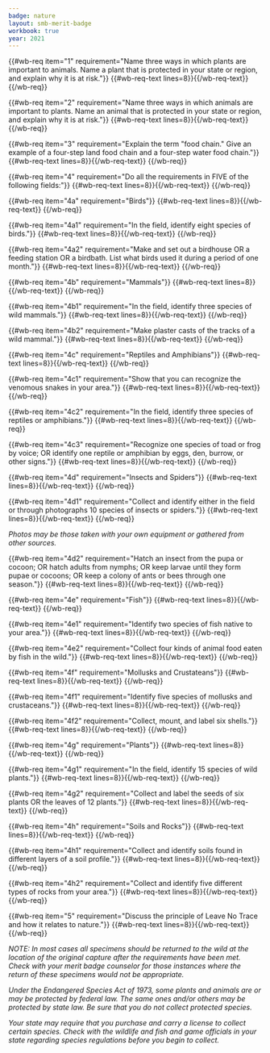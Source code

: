 ```yaml
---
badge: nature
layout: smb-merit-badge
workbook: true
year: 2021
---
```



{{#wb-req item="1" requirement="Name three ways in which plants are important to animals. Name a plant that is protected in your state or region, and explain why it is at risk."}}
{{#wb-req-text lines=8}}{{/wb-req-text}}
{{/wb-req}}

{{#wb-req item="2" requirement="Name three ways in which animals are important to plants. Name an animal that is protected in your state or region, and explain why it is at risk."}}
{{#wb-req-text lines=8}}{{/wb-req-text}}
{{/wb-req}}

{{#wb-req item="3" requirement="Explain the term \"food chain.\" Give an example of a four-step land food chain and a four-step water food chain."}}
{{#wb-req-text lines=8}}{{/wb-req-text}}
{{/wb-req}}

{{#wb-req item="4" requirement="Do all the requirements in FIVE of the following fields:"}}
{{#wb-req-text lines=8}}{{/wb-req-text}}
{{/wb-req}}

{{#wb-req item="4a" requirement="Birds"}}
{{#wb-req-text lines=8}}{{/wb-req-text}}
{{/wb-req}}

{{#wb-req item="4a1" requirement="In the field, identify eight species of birds."}}
{{#wb-req-text lines=8}}{{/wb-req-text}}
{{/wb-req}}

{{#wb-req item="4a2" requirement="Make and set out a birdhouse OR a feeding station OR a birdbath. List what birds used it during a period of one month."}}
{{#wb-req-text lines=8}}{{/wb-req-text}}
{{/wb-req}}

{{#wb-req item="4b" requirement="Mammals"}}
{{#wb-req-text lines=8}}{{/wb-req-text}}
{{/wb-req}}

{{#wb-req item="4b1" requirement="In the field, identify three species of wild mammals."}}
{{#wb-req-text lines=8}}{{/wb-req-text}}
{{/wb-req}}

{{#wb-req item="4b2" requirement="Make plaster casts of the tracks of a wild mammal."}}
{{#wb-req-text lines=8}}{{/wb-req-text}}
{{/wb-req}}

{{#wb-req item="4c" requirement="Reptiles and Amphibians"}}
{{#wb-req-text lines=8}}{{/wb-req-text}}
{{/wb-req}}

{{#wb-req item="4c1" requirement="Show that you can recognize the venomous snakes in your area."}}
{{#wb-req-text lines=8}}{{/wb-req-text}}
{{/wb-req}}

{{#wb-req item="4c2" requirement="In the field, identify three species of reptiles or amphibians."}}
{{#wb-req-text lines=8}}{{/wb-req-text}}
{{/wb-req}}

{{#wb-req item="4c3" requirement="Recognize one species of toad or frog by voice; OR identify one reptile or amphibian by eggs, den, burrow, or other signs."}}
{{#wb-req-text lines=8}}{{/wb-req-text}}
{{/wb-req}}

{{#wb-req item="4d" requirement="Insects and Spiders"}}
{{#wb-req-text lines=8}}{{/wb-req-text}}
{{/wb-req}}

{{#wb-req item="4d1" requirement="Collect and identify either in the field or through photographs 10 species of insects or spiders."}}
{{#wb-req-text lines=8}}{{/wb-req-text}}
{{/wb-req}}

*Photos may be those taken with your own equipment or gathered from other sources.*

{{#wb-req item="4d2" requirement="Hatch an insect from the pupa or cocoon; OR hatch adults from nymphs; OR keep larvae until they form pupae or cocoons; OR keep a colony of ants or bees through one season."}}
{{#wb-req-text lines=8}}{{/wb-req-text}}
{{/wb-req}}

{{#wb-req item="4e" requirement="Fish"}}
{{#wb-req-text lines=8}}{{/wb-req-text}}
{{/wb-req}}

{{#wb-req item="4e1" requirement="Identify two species of fish native to your area."}}
{{#wb-req-text lines=8}}{{/wb-req-text}}
{{/wb-req}}

{{#wb-req item="4e2" requirement="Collect four kinds of animal food eaten by fish in the wild."}}
{{#wb-req-text lines=8}}{{/wb-req-text}}
{{/wb-req}}

{{#wb-req item="4f" requirement="Mollusks and Crustateans"}}
{{#wb-req-text lines=8}}{{/wb-req-text}}
{{/wb-req}}

{{#wb-req item="4f1" requirement="Identify five species of mollusks and crustaceans."}}
{{#wb-req-text lines=8}}{{/wb-req-text}}
{{/wb-req}}

{{#wb-req item="4f2" requirement="Collect, mount, and label six shells."}}
{{#wb-req-text lines=8}}{{/wb-req-text}}
{{/wb-req}}

{{#wb-req item="4g" requirement="Plants"}}
{{#wb-req-text lines=8}}{{/wb-req-text}}
{{/wb-req}}

{{#wb-req item="4g1" requirement="In the field, identify 15 species of wild plants."}}
{{#wb-req-text lines=8}}{{/wb-req-text}}
{{/wb-req}}

{{#wb-req item="4g2" requirement="Collect and label the seeds of six plants OR the leaves of 12 plants."}}
{{#wb-req-text lines=8}}{{/wb-req-text}}
{{/wb-req}}

{{#wb-req item="4h" requirement="Soils and Rocks"}}
{{#wb-req-text lines=8}}{{/wb-req-text}}
{{/wb-req}}

{{#wb-req item="4h1" requirement="Collect and identify soils found in different layers of a soil profile."}}
{{#wb-req-text lines=8}}{{/wb-req-text}}
{{/wb-req}}

{{#wb-req item="4h2" requirement="Collect and identify five different types of rocks from your area."}}
{{#wb-req-text lines=8}}{{/wb-req-text}}
{{/wb-req}}

{{#wb-req item="5" requirement="Discuss the principle of Leave No Trace and how it relates to nature."}}
{{#wb-req-text lines=8}}{{/wb-req-text}}
{{/wb-req}}

*NOTE: In most cases all specimens should be returned to the wild at the location of the original capture after the requirements have been met. Check with your merit badge counselor for those instances where the return of these specimens would not be appropriate.*

*Under the Endangered Species Act of 1973, some plants and animals are or may be protected by federal law. The same ones and/or others may be protected by state law. Be sure that you do not collect protected species.*

*Your state may require that you purchase and carry a license to collect certain species. Check with the wildlife and fish and game officials in your state regarding species regulations before you begin to collect.*

